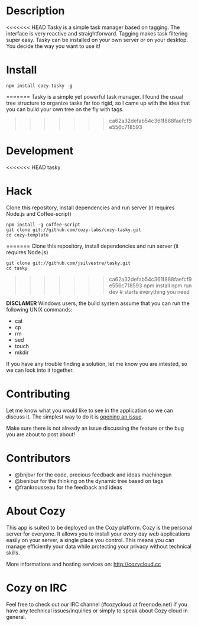 # Description

<<<<<<< HEAD
Tasky is a simple task manager based on tagging. The interface is very reactive
and straightforward. Tagging makes task filtering super easy. Tasky can be
installed on your own server or on your desktop. You decide the way you want to
use it!

# Install

    npm install cozy-tasky -g
=======
Tasky is a simple yet powerful task manager. I found the usual tree structure to organize tasks far too rigid, so I came up with the idea that you can build your own tree on the fly with tags.

>>>>>>> ca62a32defab54c361f888faefcf9e556c718593

# Development

<<<<<<< HEAD
    tasky

# Hack

Clone this repository, install dependencies and run server (it requires Node.js
and Coffee-script)

    npm install -g coffee-script
    git clone git://github.com/cozy-labs/cozy-tasky.git
    cd cozy-template
=======
Clone this repository, install dependencies and run server (it requires Node.js)

    git clone git://github.com/jsilvestre/tasky.git
    cd tasky
>>>>>>> ca62a32defab54c361f888faefcf9e556c718593
    npm install
    npm run dev # starts everything you need

**DISCLAMER**
Windows users, the build system assume that you can run the following UNIX commands:

* cat
* cp
* rm
* sed
* touch
* mkdir

If you have any trouble finding a solution, let me know you are intested, so we can look into it together.

# Contributing
Let me know what you would like to see in the application so we can discuss it. The simplest way to do it is [opening an issue](https://github.com/jsilvestre/tasky/issues/new).

Make sure there is not already an issue discussing the feature or the bug you are about to post about!

# Contributors
* @bnjbvr for the code, precious feedback and ideas machinegun
* @benibur for the thinking on the dynamic tree based on tags
* @frankrousseau for the feedback and ideas

# About Cozy

This app is suited to be deployed on the Cozy platform. Cozy is the personal
server for everyone. It allows you to install your every day web applications
easily on your server, a single place you control. This means you can manage
efficiently your data while protecting your privacy without technical skills.

More informations and hosting services on:
http://cozycloud.cc

# Cozy on IRC
Feel free to check out our IRC channel (#cozycloud at freenode.net) if you have any technical issues/inquiries or simply to speak about Cozy cloud in general.
